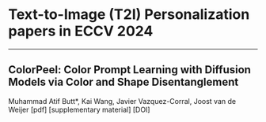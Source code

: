 # Text-to-Image (T2I) Personalization papers in ECCV 2024
<hr>

## ColorPeel: Color Prompt Learning with Diffusion Models via Color and Shape Disentanglement
Muhammad Atif Butt*, Kai Wang, Javier Vazquez-Corral, Joost van de Weijer
[pdf] [supplementary material] [DOI]
